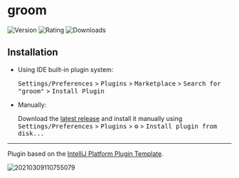 # groom
![Version](https://img.shields.io/jetbrains/plugin/v/com.icoder0.groom)
![Rating](https://img.shields.io/jetbrains/plugin/r/rating/com.icoder0.groom)
![Downloads](https://img.shields.io/jetbrains/plugin/d/com.icoder0.groom)

## Installation

- Using IDE built-in plugin system:
  
  <kbd>Settings/Preferences</kbd> > <kbd>Plugins</kbd> > <kbd>Marketplace</kbd> > <kbd>Search for "groom"</kbd> >
  <kbd>Install Plugin</kbd>
  
- Manually:

  Download the [latest release](https://github.com/ICoder0/groom/releases/latest) and install it manually using
  <kbd>Settings/Preferences</kbd> > <kbd>Plugins</kbd> > <kbd>⚙️</kbd> > <kbd>Install plugin from disk...</kbd>


---
Plugin based on the [IntelliJ Platform Plugin Template][template].

[template]: https://github.com/JetBrains/intellij-platform-plugin-template

![20210309110755079](https://user-images.githubusercontent.com/30573693/110412910-f14af200-80c7-11eb-86c4-e56d64205515.gif)

